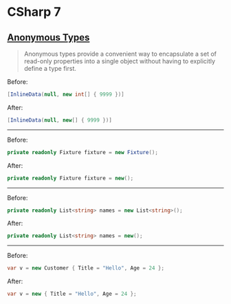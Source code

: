 # CSharp 7

## [Anonymous Types](https://learn.microsoft.com/en-us/dotnet/csharp/fundamentals/types/anonymous-types)
>Anonymous types provide a convenient way to encapsulate a set of read-only properties into a single object without having to explicitly define a type first.

Before:

```csharp
[InlineData(null, new int[] { 9999 })]
```
After:
```csharp
[InlineData(null, new[] { 9999 })]
```

---

Before:
```csharp
private readonly Fixture fixture = new Fixture();
```
After:
```csharp
private readonly Fixture fixture = new();
```

---
Before:
```csharp
private readonly List<string> names = new List<string>();
```
After:
```csharp
private readonly List<string> names = new();
```

---
Before:
```csharp
var v = new Customer { Title = "Hello", Age = 24 };
```
After:
```csharp
var v = new { Title = "Hello", Age = 24 };
```

